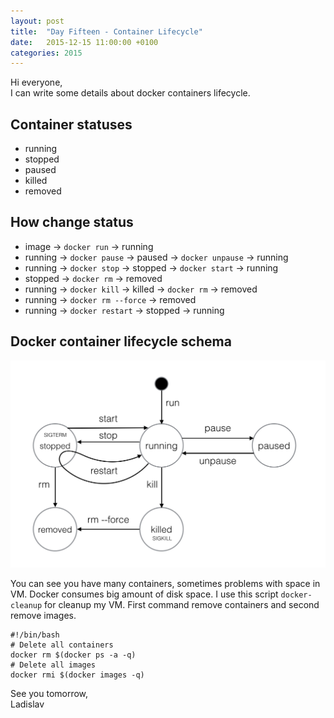 ```yaml
---
layout: post
title:  "Day Fifteen - Container Lifecycle"
date:   2015-12-15 11:00:00 +0100
categories: 2015
---
```


Hi everyone,<br>
 I can write some details about docker containers lifecycle.

## Container statuses

- running
- stopped
- paused
- killed
- removed

## How change status

- image -> `docker run` -> running
- running -> `docker pause` -> paused -> `docker unpause` -> running
- running -> `docker stop` -> stopped -> `docker start` -> running
- stopped -> `docker rm` -> removed
- running -> `docker kill` -> killed -> `docker rm` -> removed
- running -> `docker rm --force` -> removed
- running -> `docker restart` -> stopped -> running

## Docker container lifecycle schema

![Docker Container Lifecycle](/assets/docker-lifecycle-3.png)

You can see you have many containers, sometimes problems with space in VM. Docker consumes big amount of disk space. I use this script `docker-cleanup` for cleanup my VM. First command remove containers and second remove images.

```
#!/bin/bash
# Delete all containers
docker rm $(docker ps -a -q)
# Delete all images
docker rmi $(docker images -q)
```

See you tomorrow,<br>
Ladislav
